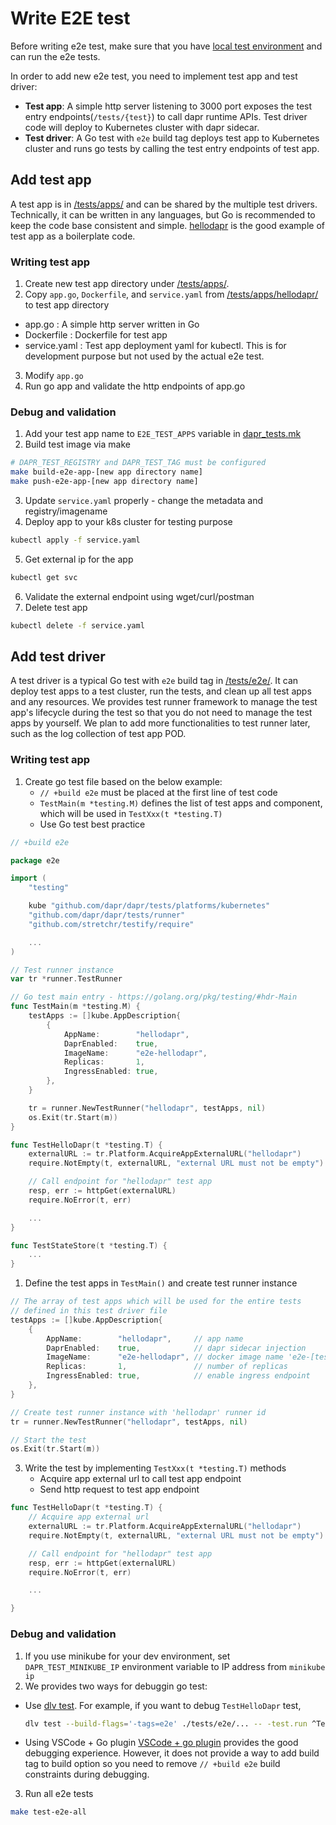 # Write E2E test

Before writing e2e test, make sure that you have [local test environment](./running-e2e-test.md) and can run the e2e tests.

In order to add new e2e test, you need to implement test app and test driver:

* **Test app**: A simple http server listening to 3000 port exposes the test entry endpoints(`/tests/{test}`) to call dapr runtime APIs. Test driver code will deploy to Kubernetes cluster with dapr sidecar.
* **Test driver**: A Go test with `e2e` build tag deploys test app to Kubernetes cluster and runs go tests by calling the test entry endpoints of test app.

## Add test app

A test app is in [/tests/apps/](../apps/) and can be shared by the multiple test drivers. Technically, it can be written in any languages, but Go is recommended to keep the code base consistent and simple. [hellodapr](../apps/hellodapr/) is the good example of test app as a boilerplate code.

### Writing test app

1. Create new test app directory under [/tests/apps/](../apps).
2. Copy `app.go`, `Dockerfile`, and `service.yaml` from [/tests/apps/hellodapr/](../apps/hellodapr/) to test app directory

  - app.go : A simple http server written in Go
  - Dockerfile : Dockerfile for test app
  - service.yaml : Test app deployment yaml for kubectl. This is for development purpose but not used by the actual e2e test.

3. Modify `app.go`
4. Run go app and validate the http endpoints of app.go

### Debug and validation

1. Add your test app name to `E2E_TEST_APPS` variable in [dapr_tests.mk](../dapr_tests.mk)
2. Build test image via make
```bash
# DAPR_TEST_REGISTRY and DAPR_TEST_TAG must be configured
make build-e2e-app-[new app directory name]
make push-e2e-app-[new app directory name]
```
3. Update `service.yaml` properly - change the metadata and registry/imagename
4. Deploy app to your k8s cluster for testing purpose
```bash
kubectl apply -f service.yaml
```
5. Get external ip for the app
```bash
kubectl get svc
```
6. Validate the external endpoint using wget/curl/postman
7. Delete test app
```bash
kubectl delete -f service.yaml
```

## Add test driver

A test driver is a typical Go test with `e2e` build tag in [/tests/e2e/](../e2e/). It can deploy test apps to a test cluster, run the tests, and clean up all test apps and any resources. We provides test runner framework to manage the test app's lifecycle during the test so that you do not need to manage the test apps by yourself. We plan to add more functionalities to test runner later, such as the log collection of test app POD.

### Writing test app

1. Create go test file based on the below example:
   - `// +build e2e` must be placed at the first line of test code
   - `TestMain(m *testing.M)` defines the list of test apps and component, which will be used in `TestXxx(t *testing.T)`
   - Use Go test best practice

```go
// +build e2e

package e2e

import (
    "testing"

    kube "github.com/dapr/dapr/tests/platforms/kubernetes"
    "github.com/dapr/dapr/tests/runner"
    "github.com/stretchr/testify/require"

    ...
)

// Test runner instance
var tr *runner.TestRunner

// Go test main entry - https://golang.org/pkg/testing/#hdr-Main
func TestMain(m *testing.M) {
    testApps := []kube.AppDescription{
        {
            AppName:        "hellodapr",
            DaprEnabled:    true,
            ImageName:      "e2e-hellodapr",
            Replicas:       1,
            IngressEnabled: true,
        },
    }

    tr = runner.NewTestRunner("hellodapr", testApps, nil)
    os.Exit(tr.Start(m))
}

func TestHelloDapr(t *testing.T) {
    externalURL := tr.Platform.AcquireAppExternalURL("hellodapr")
    require.NotEmpty(t, externalURL, "external URL must not be empty")

    // Call endpoint for "hellodapr" test app
    resp, err := httpGet(externalURL)
    require.NoError(t, err)

    ...
}

func TestStateStore(t *testing.T) {
    ...
}

```

1. Define the test apps in `TestMain()` and create test runner instance
```go
// The array of test apps which will be used for the entire tests
// defined in this test driver file
testApps := []kube.AppDescription{
    {
        AppName:        "hellodapr",     // app name
        DaprEnabled:    true,            // dapr sidecar injection
        ImageName:      "e2e-hellodapr", // docker image name 'e2e-[test app name]'
        Replicas:       1,               // number of replicas
        IngressEnabled: true,            // enable ingress endpoint
    },
}

// Create test runner instance with 'hellodapr' runner id
tr = runner.NewTestRunner("hellodapr", testApps, nil)

// Start the test
os.Exit(tr.Start(m))
```

3. Write the test by implementing `TestXxx(t *testing.T)` methods
   - Acquire app external url to call test app endpoint
   - Send http request to test app endpoint

```go
func TestHelloDapr(t *testing.T) {
    // Acquire app external url
    externalURL := tr.Platform.AcquireAppExternalURL("hellodapr")
    require.NotEmpty(t, externalURL, "external URL must not be empty")

    // Call endpoint for "hellodapr" test app
    resp, err := httpGet(externalURL)
    require.NoError(t, err)

    ...

}
```

### Debug and validation

1. If you use minikube for your dev environment, set `DAPR_TEST_MINIKUBE_IP` environment variable to IP address from `minikube ip`
2. We provides two ways for debuggin go test:
  * Use [dlv test](https://github.com/go-delve/delve/blob/master/Documentation/usage/dlv_test.md). For example, if you want to debug `TestHelloDapr` test,
    ```bash
    dlv test --build-flags='-tags=e2e' ./tests/e2e/... -- -test.run ^TestHelloDapr$
    ```
  * Using VSCode + Go plugin
  [VSCode + go plugin](https://github.com/Microsoft/vscode-go/wiki/Debugging-Go-code-using-VS-Code) provides the good debugging experience. However, it does not provide a way to add build tag to build option so you need to remove `// +build e2e` build constraints during debugging.

3. Run all e2e tests
```bash
make test-e2e-all
```